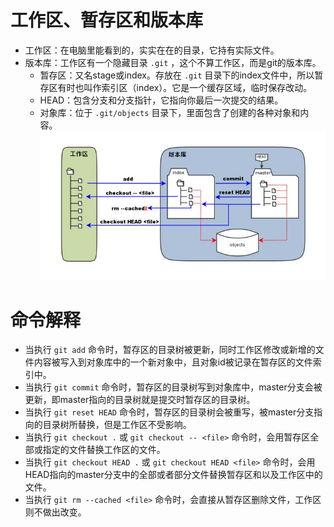 # 工作区、暂存区和版本库
+ 工作区：在电脑里能看到的，实实在在的目录，它持有实际文件。
+ 版本库：工作区有一个隐藏目录 `.git` ，这个不算工作区，而是git的版本库。
	+ 暂存区：又名stage或index。存放在 `.git` 目录下的index文件中，所以暂存区有时也叫作索引区（index）。它是一个缓存区域，临时保存改动。
	+ HEAD：包含分支和分支指针，它指向你最后一次提交的结果。
	+ 对象库：位于 `.git/objects` 目录下，里面包含了创建的各种对象和内容。
![不同的区](img/different-space.jpg)

# 命令解释
+ 当执行 `git add` 命令时，暂存区的目录树被更新，同时工作区修改或新增的文件内容被写入到对象库中的一个新对象中，且对象id被记录在暂存区的文件索引中。
+ 当执行 `git commit` 命令时，暂存区的目录树写到对象库中，master分支会被更新，即master指向的目录树就是提交时暂存区的目录树。
+ 当执行 `git reset HEAD` 命令时，暂存区的目录树会被重写，被master分支指向的目录树所替换，但是工作区不受影响。
+ 当执行 `git checkout .` 或 `git checkout -- <file>` 命令时，会用暂存区全部或指定的文件替换工作区的文件。
+ 当执行 `git checkout HEAD .` 或 `git checkout HEAD <file>` 命令时，会用HEAD指向的master分支中的全部或者部分文件替换暂存区和以及工作区中的文件。
+ 当执行 `git rm --cached <file>` 命令时，会直接从暂存区删除文件，工作区则不做出改变。
